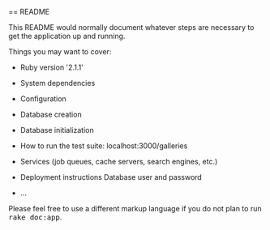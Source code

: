 == README

This README would normally document whatever steps are necessary to get the
application up and running.

Things you may want to cover:

* Ruby version '2.1.1'

* System dependencies

* Configuration

* Database creation

* Database initialization

* How to run the test suite: localhost:3000/galleries

* Services (job queues, cache servers, search engines, etc.)

* Deployment instructions  Database user and password

* ...


Please feel free to use a different markup language if you do not plan to run
<tt>rake doc:app</tt>.
